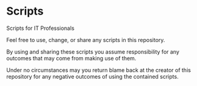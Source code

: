 # Scripts
Scripts for IT Professionals

Feel free to use, change, or share any scripts in this repository.

By using and sharing these scripts you assume responsibility for any outcomes that may come from making use of them.

Under no circumstances may you return blame back at the creator of this repository for any negative outcomes of using the contained scripts.
